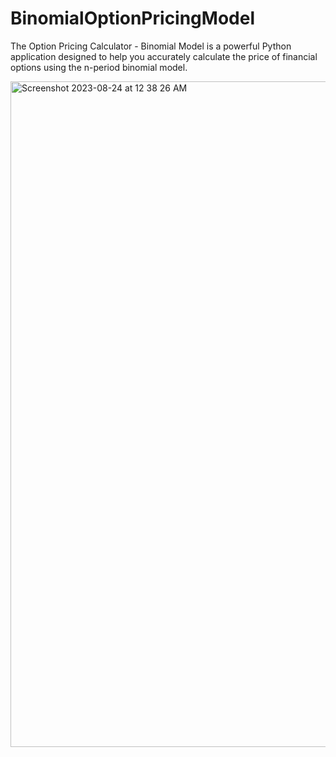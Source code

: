 # BinomialOptionPricingModel
The Option Pricing Calculator - Binomial Model is a powerful Python application designed to help you accurately calculate the price of financial options using the n-period binomial model. 

<img width="1065" alt="Screenshot 2023-08-24 at 12 38 26 AM" src="https://github.com/ChiragArora31/BinomialOptionPricingModel/assets/76108151/dc778d65-88f4-452d-9293-bf411bff59b3">
